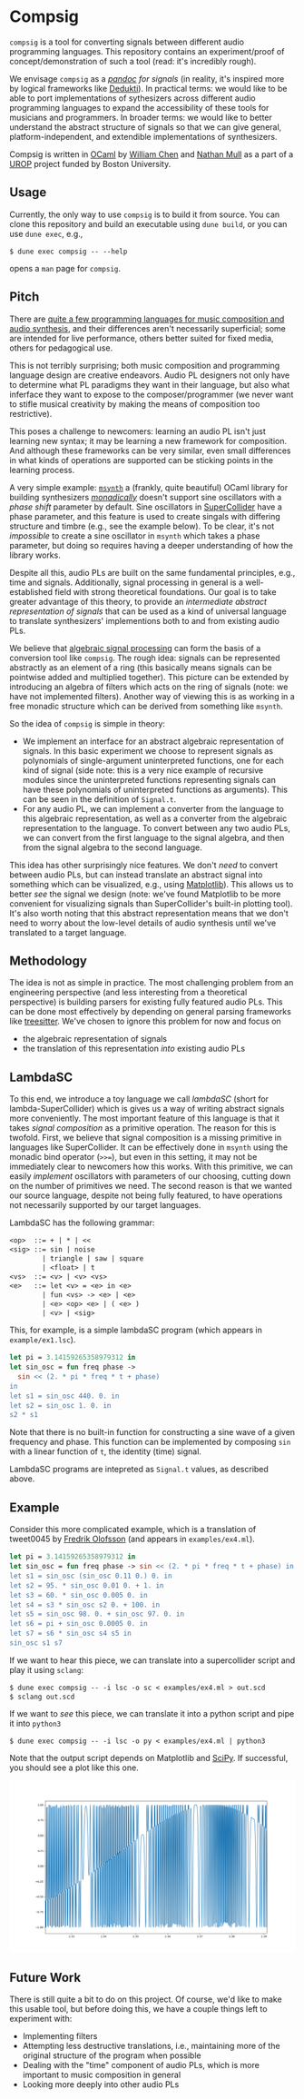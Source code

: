 # Compsig

`compsig` is a tool for converting signals between different audio
programming languages.  This repository contains an experiment/proof
of concept/demonstration of such a tool (read: it's incredibly
rough).

We envisage `compsig` as a *[pandoc](https://pandoc.org) for signals*
(in reality, it's inspired more by logical frameworks like
[Dedukti](https://deducteam.github.io)).  In practical terms: we would
like to be able to port implementations of sythesizers across
different audio programming languages to expand the accessibility of
these tools for musicians and programmers.  In broader terms: we would
like to better understand the abstract structure of signals so that we
can give general, platform-independent, and extendible implementations
of synthesizers.

Compsig is written in [OCaml](https://ocaml.org) by [William
Chen](https://github.com/chenxww) and [Nathan
Mull](https://nmmull.github.io) as a part of a
[UROP](https://www.bu.edu/urop/) project funded by Boston University.

## Usage

Currently, the only way to use `compsig` is to build it from source.
You can clone this repository and build an executable using `dune
build`, or you can use `dune exec`, e.g.,

```
$ dune exec compsig -- --help
```

opens a `man` page for `compsig`.

## Pitch

There are [quite a few programming languages for music composition and
audio
synthesis](https://en.wikipedia.org/wiki/List_of_audio_programming_languages),
and their differences aren't necessarily superficial; some are
intended for live performance, others better suited for fixed media,
others for pedagogical use.

This is not terribly surprising; both music composition and
programming language design are creative endeavors.  Audio PL
designers not only have to determine what PL paradigms they want in
their language, but also what inferface they want to expose to the
composer/programmer (we never want to stifle musical creativity by
making the means of composition too restrictive).

This poses a challenge to newcomers: learning an audio PL isn't just
learning new syntax; it may be learning a new framework for
composition.  And although these frameworks can be very similar, even
small differences in what kinds of operations are supported can be
sticking points in the learning process.

A very simple example:
[`msynth`](https://github.com/smimram/monadic-synth) a (frankly, quite
beautiful) OCaml library for building synthesizers
[*monadically*](https://en.wikipedia.org/wiki/Monad_(functional_programming))
doesn't support sine oscillators with a *phase shift*
parameter by default. Sine oscillators in
[SuperCollider](https://supercollider.github.io/) have a phase
parameter, and this feature is used to create singals with differing
structure and timbre (e.g., see the example below).  To be clear, it's
not *impossible* to create a sine oscillator in `msynth` which takes a
phase parameter, but doing so requires having a deeper understanding
of how the library works.

Despite all this, audio PLs are built on the same fundamental
principles, e.g., time and signals. Additionally, signal processing in general
is a well-established field with strong theoretical foundations.  Our
goal is to take greater advantage of this theory, to provide an
*intermediate abstract representation of signals* that can be used as
a kind of universal language to translate synthesizers' implementions
both to and from existing audio PLs.

We believe that [algebraic signal
processing](https://ieeexplore.ieee.org/document/4520147) can form the
basis of a conversion tool like `compsig`. The rough idea: signals can
be represented abstractly as an element of a ring (this basically means
signals can be pointwise added and multiplied together). This picture
can be extended by introducing an algebra of filters which acts on the
ring of signals (note: we have not implemented filters). Another way
of viewing this is as working in a free monadic structure which can be
derived from something like `msynth`.

So the idea of `compsig` is simple in theory:

* We implement an interface for an abstract algebraic representation of signals. In this basic experiment we choose to represent signals as polynomials of single-argument uninterpreted functions, one for each kind of signal (side note: this is a very nice example of recursive modules since the uninterpreted functions representing signals can have these polynomials of uninterpreted functions as arguments). This can be seen in the definition of `Signal.t`.
* For any audio PL, we can implement a converter from the language to this algebraic representation, as well as a converter from the algebraic representation to the language. To convert between any two audio PLs, we can convert from the first
language to the signal algebra, and then from the signal algebra to
the second language.

This idea has other surprisingly nice features. We don't *need* to
convert between audio PLs, but can instead translate an abstract
signal into something which can be visualized, e.g., using
[Matplotlib](https://matplotlib.org/)). This allows us to better *see*
the signal we design (note: we've found Matplotlib to be more convenient for
visualizing signals than SuperCollider's built-in plotting tool).  It's
also worth noting that this abstract representation means that we
don't need to worry about the low-level details of audio synthesis
until we've translated to a target language.

## Methodology

The idea is not as simple in practice.  The most challenging problem
from an engineering perspective (and less interesting from a
theoretical perspective) is building parsers for existing
fully featured audio PLs. This can be done most effectively by
depending on general parsing frameworks like
[treesitter](https://tree-sitter.github.io/tree-sitter/). We've
chosen to ignore this problem for now and focus on

* the algebraic representation of signals
* the translation of this representation *into* existing audio PLs

## LambdaSC

To this end, we introduce a toy language we call *lambdaSC* (short for
lambda-SuperCollider) which is gives us a way of writing abstract
signals more conveniently. The most important feature of this language
is that it takes *signal composition* as a primitive operation.  The
reason for this is twofold. First, we believe that signal composition
is a missing primitive in languages like SuperCollider.  It can be
effectively done in `msynth` using the monadic bind operator (`>>=`),
but even in this setting, it may not be immediately clear to newcomers
how this works. With this primitive, we can easily *implement*
oscillators with parameters of our choosing, cutting down on the
number of primitives we need. The second reason is that we wanted our
source language, despite not being fully featured, to have operations
not necessarily supported by our target languages.

LambdaSC has the following grammar:

```
<op>  ::= + | * | <<
<sig> ::= sin | noise
        | triangle | saw | square
        | <float> | t
<vs>  ::= <v> | <v> <vs>
<e>   ::= let <v> = <e> in <e>
        | fun <vs> -> <e> | <e>
        | <e> <op> <e> | ( <e> )
        | <v> | <sig>
```

This, for example, is a simple lambdaSC program (which appears in
`example/ex1.lsc`).

```ocaml
let pi = 3.14159265358979312 in
let sin_osc = fun freq phase ->
  sin << (2. * pi * freq * t + phase)
in
let s1 = sin_osc 440. 0. in
let s2 = sin_osc 1. 0. in
s2 * s1
```

Note that there is no built-in function for constructing a sine wave
of a given frequency and phase.  This function can be implemented by
composing `sin` with a linear function of `t`, the identity (time)
signal.

LambdaSC programs are intepreted as `Signal.t` values, as described
above.

## Example

Consider this more complicated example, which is a translation of
tweet0045 by [Fredrik Olofsson](https://fredrikolofsson.com/) (and appears in `examples/ex4.ml`).

```ocaml
let pi = 3.14159265358979312 in
let sin_osc = fun freq phase -> sin << (2. * pi * freq * t + phase) in
let s1 = sin_osc (sin_osc 0.11 0.) 0. in
let s2 = 95. * sin_osc 0.01 0. + 1. in
let s3 = 60. * sin_osc 0.005 0. in
let s4 = s3 * sin_osc s2 0. + 100. in
let s5 = sin_osc 98. 0. + sin_osc 97. 0. in
let s6 = pi + sin_osc 0.0005 0. in
let s7 = s6 * sin_osc s4 s5 in
sin_osc s1 s7
```

If we want to hear this piece, we can translate into a supercollider
script and play it using `sclang`:

```
$ dune exec compsig -- -i lsc -o sc < examples/ex4.ml > out.scd
$ sclang out.scd
```

If we want to *see* this piece, we can translate it into a python script and pipe it into `python3`

```
$ dune exec compsig -- -i lsc -o py < examples/ex4.ml | python3
```

Note that the output script depends on Matplotlib and
[SciPy](https://scipy.org/). If successful, you should see a plot like
this one.

![signal image](examples/ex4.png)

## Future Work

There is still quite a bit to do on this project. Of course, we'd like
to make this usable tool, but before doing this, we have a couple
things left to experiment with:

* Implementing filters
* Attempting less destructive translations, i.e., maintaining more of the original structure of the program when possible
* Dealing with the "time" component of audio PLs, which is more important to music composition in general
* Looking more deeply into other audio PLs
